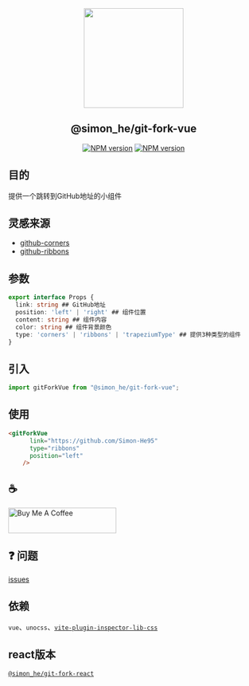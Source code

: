 <div align="center"><a href="https://git-fork-vue.vercel.app/" >
<img width=200 src="https://octodex.github.com/images/daftpunktocat-thomas.gif"/>
</a>
</div>

<div  align="center">
<h2>@simon_he/git-fork-vue</h2>
<a href="https://www.npmjs.com/package/@simon_he/git-fork-vue"><img src="https://img.shields.io/npm/dm/@simon_he/git-fork-vue?style=social" alt="NPM version"></a>
<a href="https://github.com/Simon-He95/git-fork-vue"><img src="https://img.shields.io/github/stars/Simon-He95/git-fork-vue?style=social" alt="NPM version"></a>
</div>

## 目的
提供一个跳转到GitHub地址的小组件 

## 灵感来源
- [github-corners](https://tholman.com/github-corners/)
- [github-ribbons](https://github.com/superhugo/github-ribbons)

## 参数
```typescript
export interface Props {
  link: string ## GitHub地址
  position: 'left' | 'right' ## 组件位置
  content: string ## 组件内容
  color: string ## 组件背景颜色
  type: 'corners' | 'ribbons' | 'trapeziumType' ## 提供3种类型的组件
}
```

## 引入
```js
import gitForkVue from "@simon_he/git-fork-vue";

```

## 使用
```html
<gitForkVue
      link="https://github.com/Simon-He95"
      type="ribbons"
      position="left"
    />
```

## :coffee: 
<a href="https://github.com/Simon-He95/sponsor" target="_blank"><img src="https://cdn.buymeacoffee.com/buttons/default-orange.png" alt="Buy Me A Coffee" style="height: 51px !important;width: 217px !important;" ></a>


## :question: 问题
[issues](https://github.com/Simon-He95/git-fork-vue/issues)

## 依赖
`vue`、`unocss`、[`vite-plugin-inspector-lib-css`](https://github.com/Simon-He95/vite-plugin-Inspector-lib-css)


## react版本
[`@simon_he/git-fork-react`](https://github.com/Simon-He95/git-fork-react)

